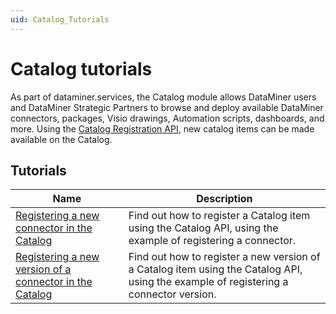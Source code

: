 ```yaml
---
uid: Catalog_Tutorials
---
```


# Catalog tutorials

As part of dataminer.services, the Catalog module allows DataMiner users and DataMiner Strategic Partners to browse and deploy available DataMiner connectors, packages, Visio drawings, Automation scripts, dashboards, and more.
Using the [Catalog Registration API](xref:Register_Catalog_Item), new catalog items can be made available on the Catalog.

## Tutorials

| Name | Description |
|---|---|
| [Registering a new connector in the Catalog](xref:Tutorial_Register_Catalog_Item) | Find out how to register a Catalog item using the Catalog API, using the example of registering a connector. |
| [Registering a new version of a connector in the Catalog](xref:Tutorial_Register_Catalog_Version) | Find out how to register a new version of a Catalog item using the Catalog API, using the example of registering a connector version. |
